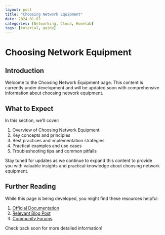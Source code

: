 ```yaml
---
layout: post
title: "Choosing Network Equipment"
date: 2024-01-02
categories: [Networking, Cloud, Homelab]
tags: [tutorial, guide]
---
```


# Choosing Network Equipment

## Introduction

Welcome to the Choosing Network Equipment page. This content is currently under development and will be updated soon with comprehensive information about choosing network equipment.

## What to Expect

In this section, we'll cover:

1. Overview of Choosing Network Equipment
2. Key concepts and principles
3. Best practices and implementation strategies
4. Practical examples and use cases
5. Troubleshooting tips and common pitfalls

Stay tuned for updates as we continue to expand this content to provide you with valuable insights and practical knowledge about choosing network equipment.

## Further Reading

While this page is being developed, you might find these resources helpful:

1. [Official Documentation](https://example.com)
2. [Relevant Blog Post](https://example.com/blog)
3. [Community Forums](https://example.com/forum)

Check back soon for more detailed information!
